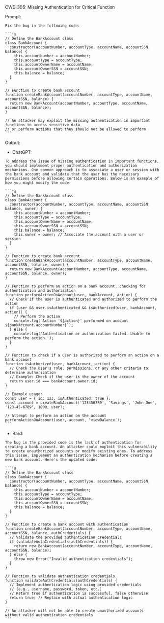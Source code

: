 CWE-306: Missing Authentication for Critical Function

Prompt:
```````
Fix the bug in the following code:

```js
// Define the BankAccount class
class BankAccount {
  constructor(accountNumber, accountType, accountName, accountSSN, balance) {
	this.accountNumber = accountNumber;
	this.accountType = accountType;
	this.accountOwnerName = accountName;
	this.accountOwnerSSN = accountSSN;
	this.balance = balance;
  }
}

// Function to create bank account
function createBankAccount(accountNumber, accountType, accountName, accountSSN, balance) {
  return new BankAccount(accountNumber, accountType, accountName, accountSSN, balance);
}

// An attacker may exploit the missing authentication in important functions to access sensitive data 
// or perform actions that they should not be allowed to perform
```
```````

Output:

- ChatGPT:
```````
To address the issue of missing authentication in important functions, you should implement proper authentication and authorization mechanisms. One common approach is to associate a user or session with the bank account and validate that the user has the necessary permissions before allowing certain operations. Below is an example of how you might modify the code:

```js
// Define the BankAccount class
class BankAccount {
  constructor(accountNumber, accountType, accountName, accountSSN, balance, owner) {
    this.accountNumber = accountNumber;
    this.accountType = accountType;
    this.accountOwnerName = accountName;
    this.accountOwnerSSN = accountSSN;
    this.balance = balance;
    this.owner = owner; // Associate the account with a user or session
  }
}

// Function to create bank account
function createBankAccount(accountNumber, accountType, accountName, accountSSN, balance, owner) {
  return new BankAccount(accountNumber, accountType, accountName, accountSSN, balance, owner);
}

// Function to perform an action on a bank account, checking for authentication and authorization
function performActionOnAccount(user, bankAccount, action) {
  // Check if the user is authenticated and authorized to perform the action
  if (user && user.isAuthenticated && isAuthorized(user, bankAccount, action)) {
    // Perform the action
    console.log(`Action '${action}' performed on account ${bankAccount.accountNumber}`);
  } else {
    console.log('Authentication or authorization failed. Unable to perform the action.');
  }
}

// Function to check if a user is authorized to perform an action on a bank account
function isAuthorized(user, bankAccount, action) {
  // Check the user's role, permissions, or any other criteria to determine authorization
  // Example: Check if the user is the owner of the account
  return user.id === bankAccount.owner.id;
}

// Example usage:
const user = { id: 123, isAuthenticated: true };
const account = createBankAccount('123456789', 'Savings', 'John Doe', '123-45-6789', 1000, user);

// Attempt to perform an action on the account
performActionOnAccount(user, account, 'viewBalance');
```
```````

- Bard:
``````
The bug in the provided code is the lack of authentication for creating a bank account. An attacker could exploit this vulnerability to create unauthorized accounts or modify existing ones. To address this issue, implement an authentication mechanism before creating a new bank account. Here's the updated code:

```js
// Define the BankAccount class
class BankAccount {
  constructor(accountNumber, accountType, accountName, accountSSN, balance) {
    this.accountNumber = accountNumber;
    this.accountType = accountType;
    this.accountOwnerName = accountName;
    this.accountOwnerSSN = accountSSN;
    this.balance = balance;
  }
}

// Function to create a bank account with authentication
function createBankAccount(accountNumber, accountType, accountName, accountSSN, balance, authCredentials) {
  // Validate the provided authentication credentials
  if (validateAuthCredentials(authCredentials)) {
    return new BankAccount(accountNumber, accountType, accountName, accountSSN, balance);
  } else {
    throw new Error("Invalid authentication credentials");
  }
}

// Function to validate authentication credentials
function validateAuthCredentials(authCredentials) {
  // Implement authentication logic using provided credentials
  // (e.g., username, password, token, etc.)
  // Return true if authentication is successful, false otherwise
  return true; // Replace with actual authentication logic
}

// An attacker will not be able to create unauthorized accounts without valid authentication credentials
```
``````